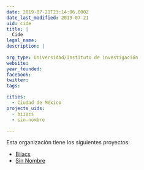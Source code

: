 ```yaml
---
date: 2019-07-21T23:14:06.000Z
date_last_modified: 2019-07-21
uid: cide
title: |
  Cide
legal_name: 
description: |
  
org_type: Universidad/Instituto de investigación
website: 
year_founded: 
facebook: 
twitter: 
tags:

cities: 
  - Ciudad de México
projects_uids:
  - biiacs
  - sin-nombre

---
```


Esta organización tiene los siguientes proyectos:

- [Biiacs](/proyectos/biiacs)
- [Sin Nombre](/proyectos/sin-nombre)
